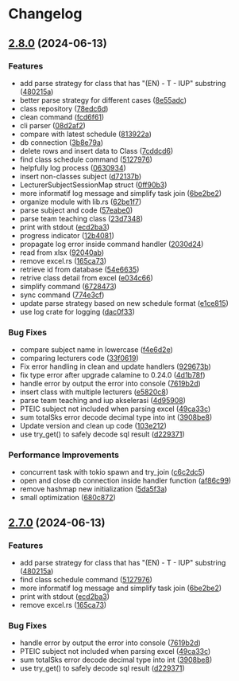 # Changelog

## [2.8.0](https://github.com/albugowy15/auto-frs-schedule/compare/v2.7.0...v2.8.0) (2024-06-13)


### Features

* add parse strategy for class that has "(EN) - T - IUP" substring ([480215a](https://github.com/albugowy15/auto-frs-schedule/commit/480215ac52dc9f7b6592a77abbe50d73b9b0ada2))
* better parse strategy for different cases ([8e55adc](https://github.com/albugowy15/auto-frs-schedule/commit/8e55adc4ead6e7cea183e7c9c1e0d1df00377d55))
* class repository ([78edc6d](https://github.com/albugowy15/auto-frs-schedule/commit/78edc6d71069e23cc0bb74ab637c937bcb5ef6c5))
* clean command ([fcd6f61](https://github.com/albugowy15/auto-frs-schedule/commit/fcd6f6165368f2da54622499ed380fe8c06a768c))
* cli parser ([08d2af2](https://github.com/albugowy15/auto-frs-schedule/commit/08d2af22fa56403df028ce40eef5c342c89c4b39))
* compare with latest schedule ([813922a](https://github.com/albugowy15/auto-frs-schedule/commit/813922aa4d0b84bcf449d481c36c3a7d731cdded))
* db connection ([3b8e79a](https://github.com/albugowy15/auto-frs-schedule/commit/3b8e79a289206e6a4ea2736bebcd096f59120d03))
* delete rows and insert data to Class ([7cddcd6](https://github.com/albugowy15/auto-frs-schedule/commit/7cddcd6114dae3ca14e55a8deb8b660e9d2d042f))
* find class schedule command ([5127976](https://github.com/albugowy15/auto-frs-schedule/commit/512797658d8576d4c2ea59846ee3ffc924a7927c))
* helpfully log process ([0630934](https://github.com/albugowy15/auto-frs-schedule/commit/06309347a47190448af09500336b1ecc63a6f4ae))
* insert non-classes subject ([d72137b](https://github.com/albugowy15/auto-frs-schedule/commit/d72137bc0848a85c059b17371529f2e45305d9cb))
* LecturerSubjectSessionMap struct ([0ff90b3](https://github.com/albugowy15/auto-frs-schedule/commit/0ff90b39deb2ff120c8d43af8651567d2d7a81a4))
* more informatif log message and simplify task join ([6be2be2](https://github.com/albugowy15/auto-frs-schedule/commit/6be2be26e36355700689cc151e1d4e387b40fde1))
* organize module with lib.rs ([62be1f7](https://github.com/albugowy15/auto-frs-schedule/commit/62be1f754acb1d56d606e1c7ee496616aceb7eb2))
* parse subject and code ([57eabe0](https://github.com/albugowy15/auto-frs-schedule/commit/57eabe046e2475148f1aad00c47a3076762835be))
* parse team teaching class ([23d7348](https://github.com/albugowy15/auto-frs-schedule/commit/23d7348af229324f760b69b4ecb986c29a1e0179))
* print with stdout ([ecd2ba3](https://github.com/albugowy15/auto-frs-schedule/commit/ecd2ba332fcc4bf7cffeff7e3ddf81e12754321b))
* progress indicator ([12b4081](https://github.com/albugowy15/auto-frs-schedule/commit/12b4081103d25fda397598da0cdf8ae831e3641b))
* propagate log error inside command handler ([2030d24](https://github.com/albugowy15/auto-frs-schedule/commit/2030d2445562e9d7f6b1f1727af1f1b0793b0367))
* read from xlsx ([92040ab](https://github.com/albugowy15/auto-frs-schedule/commit/92040ab71cfd3b9d93b545f00c141ef45d869e39))
* remove excel.rs ([165ca73](https://github.com/albugowy15/auto-frs-schedule/commit/165ca73dccc5bd24068b561bdbb01f7467917fda))
* retrieve id from database ([54e6635](https://github.com/albugowy15/auto-frs-schedule/commit/54e6635757ae25140badeab7a19a1c7360871ccb))
* retrive class detail from excel ([e034c66](https://github.com/albugowy15/auto-frs-schedule/commit/e034c666a87fba4ae415f5988fbbf5a42fbcab27))
* simplify command ([6728473](https://github.com/albugowy15/auto-frs-schedule/commit/67284732770971b8dbea488c040c6215fe9bafbe))
* sync command ([774e3cf](https://github.com/albugowy15/auto-frs-schedule/commit/774e3cf4a23f352ef19e45c8f0829483a741bffc))
* update parse strategy based on new schedule format ([e1ce815](https://github.com/albugowy15/auto-frs-schedule/commit/e1ce8151602b010d46d568cdfe0cb89d4e1d5be3))
* use log crate for logging ([dac0f33](https://github.com/albugowy15/auto-frs-schedule/commit/dac0f33755a254da4ced304bd57884af2cbf44b1))


### Bug Fixes

* compare subject name in lowercase ([f4e6d2e](https://github.com/albugowy15/auto-frs-schedule/commit/f4e6d2e112a9b9d39b2e1ec3919cb59f6bc844cd))
* comparing lecturers code ([33f0619](https://github.com/albugowy15/auto-frs-schedule/commit/33f0619c8225cc413cc0db7ff271f53b94e1b469))
* Fix error handling in clean and update handlers ([929673b](https://github.com/albugowy15/auto-frs-schedule/commit/929673b6c199009715354c1154647ac179683a7e))
* fix type error after upgrade calamine to 0.24.0 ([4d1b78f](https://github.com/albugowy15/auto-frs-schedule/commit/4d1b78fed22f769a34f350b06c5a0c3a43508bcf))
* handle error by output the error into console ([7619b2d](https://github.com/albugowy15/auto-frs-schedule/commit/7619b2d6bda05e87b402389d9c4c83aa25d0adbd))
* insert class with multiple lecturers ([e5820c8](https://github.com/albugowy15/auto-frs-schedule/commit/e5820c845dc7e58b515c8beb94434b2f62067df4))
* parse team teaching and iup akselerasi ([4d95908](https://github.com/albugowy15/auto-frs-schedule/commit/4d95908b7be1f61d074f9ed3d593fbe098ce5d73))
* PTEIC subject not included when parsing excel ([49ca33c](https://github.com/albugowy15/auto-frs-schedule/commit/49ca33cef61ffdd7064b77ffd7813397048d0736))
* sum totalSks error decode decimal type into int ([3908be8](https://github.com/albugowy15/auto-frs-schedule/commit/3908be8b00b48bf58be4ce7a0a9af4d522ed423a))
* Update version and clean up code ([103e212](https://github.com/albugowy15/auto-frs-schedule/commit/103e21294723bdd072400dcb56310796bc6b8412))
* use try_get() to safely decode sql result ([d229371](https://github.com/albugowy15/auto-frs-schedule/commit/d22937193a1e459ba4f94904552568d01c0ccbc1))


### Performance Improvements

* concurrent task with tokio spawn and try_join ([c6c2dc5](https://github.com/albugowy15/auto-frs-schedule/commit/c6c2dc57ba2add30ecfd7d00822dd74b5744bd09))
* open and close db connection inside handler function ([af86c99](https://github.com/albugowy15/auto-frs-schedule/commit/af86c99d197a2d023760321d0761d4311ebe3728))
* remove hashmap new initialization ([5da5f3a](https://github.com/albugowy15/auto-frs-schedule/commit/5da5f3aeddb9e12e65fc8624f7961be9848fbe63))
* small optimization ([680c872](https://github.com/albugowy15/auto-frs-schedule/commit/680c872bce063b5f0fe100a7c35c1b5605995f03))

## [2.7.0](https://github.com/albugowy15/auto-frs-schedule/compare/v2.6.2...v2.7.0) (2024-06-13)


### Features

* add parse strategy for class that has "(EN) - T - IUP" substring ([480215a](https://github.com/albugowy15/auto-frs-schedule/commit/480215ac52dc9f7b6592a77abbe50d73b9b0ada2))
* find class schedule command ([5127976](https://github.com/albugowy15/auto-frs-schedule/commit/512797658d8576d4c2ea59846ee3ffc924a7927c))
* more informatif log message and simplify task join ([6be2be2](https://github.com/albugowy15/auto-frs-schedule/commit/6be2be26e36355700689cc151e1d4e387b40fde1))
* print with stdout ([ecd2ba3](https://github.com/albugowy15/auto-frs-schedule/commit/ecd2ba332fcc4bf7cffeff7e3ddf81e12754321b))
* remove excel.rs ([165ca73](https://github.com/albugowy15/auto-frs-schedule/commit/165ca73dccc5bd24068b561bdbb01f7467917fda))


### Bug Fixes

* handle error by output the error into console ([7619b2d](https://github.com/albugowy15/auto-frs-schedule/commit/7619b2d6bda05e87b402389d9c4c83aa25d0adbd))
* PTEIC subject not included when parsing excel ([49ca33c](https://github.com/albugowy15/auto-frs-schedule/commit/49ca33cef61ffdd7064b77ffd7813397048d0736))
* sum totalSks error decode decimal type into int ([3908be8](https://github.com/albugowy15/auto-frs-schedule/commit/3908be8b00b48bf58be4ce7a0a9af4d522ed423a))
* use try_get() to safely decode sql result ([d229371](https://github.com/albugowy15/auto-frs-schedule/commit/d22937193a1e459ba4f94904552568d01c0ccbc1))
